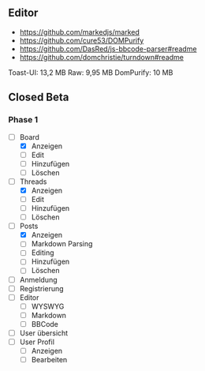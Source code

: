 ## Editor
* https://github.com/markedjs/marked
* https://github.com/cure53/DOMPurify
* https://github.com/DasRed/js-bbcode-parser#readme
* https://github.com/domchristie/turndown#readme

Toast-UI: 13,2 MB
Raw: 9,95 MB
DomPurify: 10 MB

## Closed Beta

### Phase 1

* [ ] Board
  * [x] Anzeigen
  * [ ] Edit
  * [ ] Hinzufügen
  * [ ] Löschen
* [ ] Threads
  * [x] Anzeigen
  * [ ] Edit
  * [ ] Hinzufügen
  * [ ] Löschen
* [ ] Posts
  * [x] Anzeigen
  * [ ] Markdown Parsing
  * [ ] Editing
  * [ ] Hinzufügen
  * [ ] Löschen
* [ ] Anmeldung
* [ ] Registrierung
* [ ] Editor
  * [ ] WYSWYG
  * [ ] Markdown
  * [ ] BBCode
* [ ] User übersicht
* [ ] User Profil
  * [ ] Anzeigen
  * [ ] Bearbeiten
